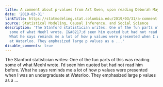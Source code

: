 ```yaml
---
title: A comment about p-values from Art Owen, upon reading Deborah Mayo’s new book
date: '2019-03-31'
linkTitle: https://statmodeling.stat.columbia.edu/2019/03/31/a-comment-about-p-values-from-art-owen-upon-reading-deborah-mayos-new-book/
source: Statistical Modeling, Causal Inference, and Social Science
description: 'The Stanford statistician writes: One of the fun parts of this was reading
  some of what Meehl wrote. I&#8217;d seen him quoted but had not read him before.
  What he says reminds me a lot of how p values were presented when I was an undergraduate
  at Waterloo. They emphasized large p values as a ...'
disable_comments: true
---
```

The Stanford statistician writes: One of the fun parts of this was reading some of what Meehl wrote. I&#8217;d seen him quoted but had not read him before. What he says reminds me a lot of how p values were presented when I was an undergraduate at Waterloo. They emphasized large p values as a ...
